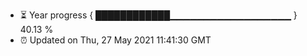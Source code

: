 - ⏳ Year progress { ████████████▁▁▁▁▁▁▁▁▁▁▁▁▁▁▁▁▁▁ } 40.13 %
- ⏰ Updated on Thu, 27 May 2021 11:41:30 GMT

